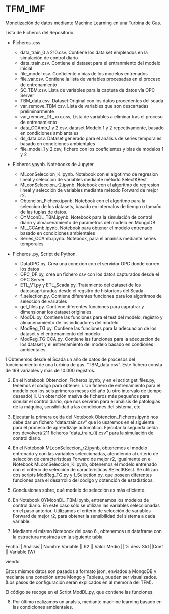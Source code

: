 # TFM_IMF
Monetización de datos mediante Machine Learning en una Turbina de Gas.

Lista de Ficheros del Repositorio.
- Ficheros .csv
  - data_train_0 a 210.csv. Contiene los data set empleados en la simulación de control diario
  - data_train.csv. Contiene el dataset para el entranmiento del modelo inicial
  - file_model.csv. Coeficiente y bias de los modelos entrenados
  - file_var.csv. Contiene la lista de variables procesadas en el proceso de entrenamiento
  - SC_TBM.csv. Lista de variables para la captura de datos vía OPC Server
  - TBM_data.csv. Dataset Original con los datos procedentes del scada
  - var_remove_TBM.csv. Lista de variables que son descartadas preliminarmente
  - var_remove_DL_xxx.csv, Lista de variables a eliminar tras el proceso de entrenamiento
  - data_CCAmb_1 y 2.csv. dataset Modelo 1 y 2 repectivamente, basado en condiciones ambiantales
  - ds_data.csv. Dataset generado para el análisis de series temporales basado en condiciones ambientales
  - file_model_1 y 2.csv, fichero con los coeficientes y bias de modelos 1 y 2

  
- Ficheros ypynb. Notebooks de Jupyter
  - MLconSeleccion_K.ipynb. Notebook con el algotirmo de regresion lineal y selección de variables mediante método SelectKBest
  - MLconSeleccion_r2.ipynb. Notebook con el algoritmo de regresion lineal y selección de variables mediante método Forward de mejor r2.
  - Obtención_Fichero.ipynb. Notebook con el algoritmo para la seleccion de los datasets, basado en intervalos de tiempo o tamaño de las tuplas de datos.
  - OYMconDL_TBM.ipynb. Notebook para la simulación de control diario y almacenamiento de parámetros del modelo en MongoDB.
  - ML_CCAmb.ipynb. Notebook para obtener el modelo entrenado basado en condiciones ambientales
  - Series_CCAmb.ipynb. Notebook, para el anañisis mediante series temporales
  
- Ficheros .py, Script de Python.
  - DataOPC.py. Crea una conexion con el servidor OPC donde corren los datos 
  - OPC_DF.py, crea un fichero csv con los datos capturados desde el OPC Server
  - ETL_V1.py y ETL_Scada.py. Tratamiento del dataset de los datoscaprturados desde el regsitro de historicos del Scada
  - f_selection.py. Contiene diferentes funciones para los algoritmos de seleccion de variables
  - get_files.py. Contiene diferentes funciones para caprutrar y dimensionar los dataset originales.
  - ModDL.py. Contiene las funciones para el test del modelo, registro y almacenamiento de los indicadores del modelo
  - ModReg_TG.py. Contiene las funciones para la adecuacion de los dataset y el entrenamiento del modelo
  - ModReg_TG:CCA.py. Contiene las funciones para la adecuacion de los dataset y el entrenamiento del modelo basado en condiones ambientales.
  
1.Obtenemos desde el Scada un año de datos de procesos del funcionamiento de una turbina de gas. “TBM_data.csv”. Este  fichero consta de 169 variables y más de 10.000 registros.

2. En el Notebook Obtencion_Ficheros.ipynb, y en el script get_files.py, tenemos el código para obtener:
i. Un fichero de entrenamiento para el modelo con los seis primeros meses del año (u otro intervalo de tiempo deseado)
ii. Un obtención masiva de ficheros más pequeños para simular el control diario, que nos servirán para el análisis de patologías de la máquina, sensibilidad a las condiciones del sistema, etc.

3. Ejecutar la primera celda del Notebook Obtencion_Ficheros.ipynb  nos debe dar un fichero “data.train.csv” que lo usaremos en el siguiente para el proceso de aprendizaje automático. Ejecutar la segunda celda nos devolverá 211 ficheros “data_train_(i).csv” para la simulación de control diario.

4. En el Notebook MLconSeleccion_r2.ipynb, obtenemos el modelo entrenado y con las variables seleccionadas, atendiendo al criterio de selección de características Forward de mejor r2, Igualmente en el Notebook MLconSeleccion_K.ipynb, obtenemos el modelo entrenado con el criterio de selección de características SElectKBest. Se utilizan dos scripts ModReg_TG.py y f_Selection.py, que poseen diferentes funciones para el desarrollo del código y obtención de estadísticos.

5. Conclusiones sobre, qué modelo de selección es más eficiente.

6. En Notebook OYMconDL_TBM.ipynb, entrenamos los modelos de control diario. En este caso sólo se utilizan las variables seleccionadas en el paso anterior. Utilizamos el criterio de selección de variables Forward de mejor r2, para obtener la sensibilidad del sistema a cada variable.

7. Mediante el mismo Notebook del paso 6., obtenemos un dataframe con la estructura mostrada en la siguiente tabla

Fecha || Análisis|| Nombre Variable	|| R2	|| Valor Medio || 	% desv Std	||Coef  ||  Variable (W)

viendo 

Estos mismos datos son pasados a formato json, enviados a MongoDB y mediante una conexión entre Mongo y Tableau, pueden ser visualizados. (Los pasos de configuración serán explicados en al memoria del TFM).

El código se recoge en el Script ModDL.py, que contiene las funciones.

8. Por último realizamos un analsis, mediante machine learning basado en las condiciones ambientales. 
